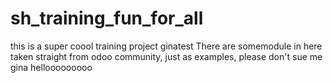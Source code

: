# sh_training_fun_for_all
this is a super coool training project 
ginatest
There are somemodule in here taken straight from odoo community, just as examples, please don't sue me
gina
hellooooooooo
